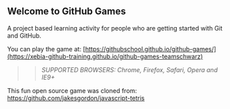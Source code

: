 ## Welcome to GitHub Games

A project based learning activity for people who are getting started with Git and GitHub.

You can play the game at: [https://githubschool.github.io/github-games/](https://xebia-github-training.github.io/github-games-teamschwarz)

>> _*SUPPORTED BROWSERS*: Chrome, Firefox, Safari, Opera and IE9+_

This fun open source game was cloned from: https://github.com/jakesgordon/javascript-tetris
